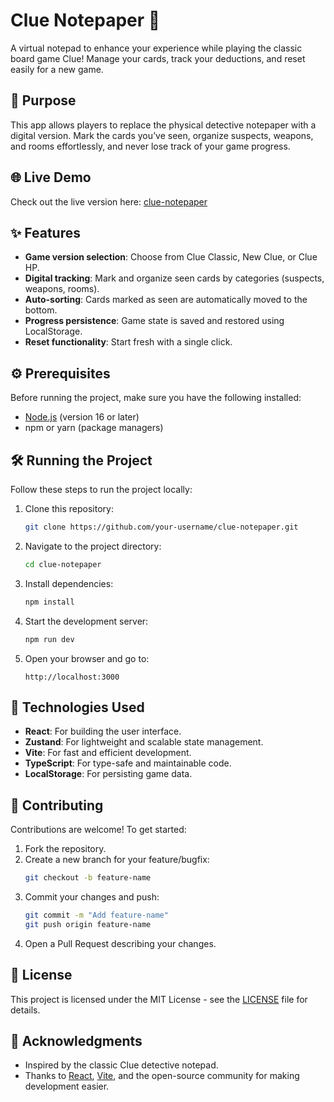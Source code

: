 # Clue Notepaper 📝

A virtual notepad to enhance your experience while playing the classic board game Clue! Manage your cards, track your deductions, and reset easily for a new game.

## 🎯 Purpose

This app allows players to replace the physical detective notepaper with a digital version. Mark the cards you’ve seen, organize suspects, weapons, and rooms effortlessly, and never lose track of your game progress.

## 🌐 Live Demo

Check out the live version here: [clue-notepaper](https://your-deployment-link.com)

## ✨ Features

- **Game version selection**: Choose from Clue Classic, New Clue, or Clue HP.  
- **Digital tracking**: Mark and organize seen cards by categories (suspects, weapons, rooms).  
- **Auto-sorting**: Cards marked as seen are automatically moved to the bottom.  
- **Progress persistence**: Game state is saved and restored using LocalStorage.  
- **Reset functionality**: Start fresh with a single click.

## ⚙️ Prerequisites

Before running the project, make sure you have the following installed:
- [Node.js](https://nodejs.org/) (version 16 or later)
- npm or yarn (package managers)

## 🛠️ Running the Project

Follow these steps to run the project locally:

1. Clone this repository:
   ```bash
   git clone https://github.com/your-username/clue-notepaper.git
   ```
2. Navigate to the project directory:
   ```bash
   cd clue-notepaper
   ```
3. Install dependencies:
   ```bash
   npm install
   ```
4. Start the development server:
   ```bash
   npm run dev
   ```
5. Open your browser and go to:
   ```
   http://localhost:3000
   ```

## 🚀 Technologies Used

- **React**: For building the user interface.  
- **Zustand**: For lightweight and scalable state management.  
- **Vite**: For fast and efficient development.  
- **TypeScript**: For type-safe and maintainable code.  
- **LocalStorage**: For persisting game data.

## 🤝 Contributing

Contributions are welcome! To get started:
1. Fork the repository.
2. Create a new branch for your feature/bugfix:
   ```bash
   git checkout -b feature-name
   ```
3. Commit your changes and push:
   ```bash
   git commit -m "Add feature-name"
   git push origin feature-name
   ```
4. Open a Pull Request describing your changes.

## 📜 License

This project is licensed under the MIT License - see the [LICENSE](LICENSE) file for details.

## 🙌 Acknowledgments

- Inspired by the classic Clue detective notepad.
- Thanks to [React](https://reactjs.org/), [Vite](https://vitejs.dev/), and the open-source community for making development easier.
